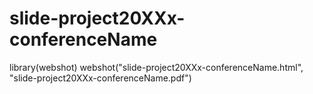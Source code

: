 # slide-project20XXx-conferenceName



library(webshot)
webshot("slide-project20XXx-conferenceName.html", "slide-project20XXx-conferenceName.pdf")